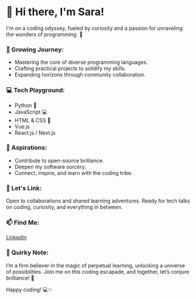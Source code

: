 # 👋 Hi there, I'm Sara!

I'm on a coding odyssey, fueled by curiosity and a passion for unraveling the wonders of programming. 🚀

### 🌱 Growing Journey:

- Mastering the core of diverse programming languages.
- Crafting practical projects to solidify my skills.
- Expanding horizons through community collaboration.

### 💻 Tech Playground:
- Python 🐍
- JavaScript 💻
- HTML & CSS 🎨
- Vue.js
- React.js / Next.js

### 🚀 Aspirations:

- Contribute to open-source brilliance.
- Deepen my software sorcery.
- Connect, inspire, and learn with the coding tribe.

### 🤝 Let's Link:

Open to collaborations and shared learning adventures.
Ready for tech talks on coding, curiosity, and everything in between.

### 📫 Find Me:

[LinkedIn](www.linkedin.com/in/saraalmaqbali)


### 🌈 Quirky Note:

I’m a firm believer in the magic of perpetual learning, unlocking a universe of possibilities. Join me on this coding escapade, and together, let’s conjure brilliance! 🌟

Happy coding! 💻✨
